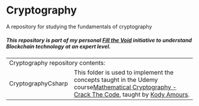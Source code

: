 # Cryptography
A repository for studying the fundamentals of cryptography

##### This repository is part of my personal [Fill the Void](https://github.com/cybervoid/fill-the-void) initiative to understand Blockchain technology at an expert level.

<table>
<tr>
<td colspan="2">
Cryptography repository contents:
</td>
</tr>
<tr>
<td>
CryptographyCsharp
</td>
<td>
This folder is used to implement the concepts taught in the Udemy course<a href="https://www.udemy.com/cryptography/">Mathematical Cryptography - Crack The Code</a>, taught by <a href="https://www.udemy.com/user/kodydamours/">Kody Amours</a>.
</td>
</tr>
</table>

